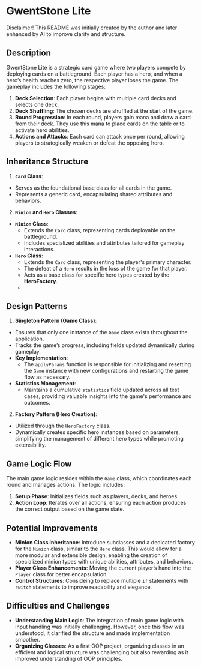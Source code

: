 # GwentStone Lite
Disclaimer! This README was initially created by the author and later enhanced by AI to improve clarity and structure.
## Description
GwentStone Lite is a strategic card game where two players compete by deploying cards on a battleground. Each player has a hero, and when a hero’s health reaches zero, the respective player loses the game. The gameplay includes the following stages:

1. **Deck Selection**: Each player begins with multiple card decks and selects one deck.
2. **Deck Shuffling**: The chosen decks are shuffled at the start of the game.
3. **Round Progression**: In each round, players gain mana and draw a card from their deck. They use this mana to place cards on the table or to activate hero abilities.
4. **Actions and Attacks**: Each card can attack once per round, allowing players to strategically weaken or defeat the opposing hero.

## Inheritance Structure

1. **`Card` Class**:
  - Serves as the foundational base class for all cards in the game.
  - Represents a generic card, encapsulating shared attributes and behaviors.

2. **`Minion` and `Hero` Classes**:
  - **`Minion` Class**:
    - Extends the `Card` class, representing cards deployable on the battleground.
    - Includes specialized abilities and attributes tailored for gameplay interactions.
  - **`Hero` Class**:
    - Extends the `Card` class, representing the player's primary character.
    - The defeat of a `Hero` results in the loss of the game for that player.
    - Acts as a base class for specific hero types created by the **HeroFactory**.
    - 
## Design Patterns

1. **Singleton Pattern (Game Class)**:
  - Ensures that only one instance of the `Game` class exists throughout the application.
  - Tracks the game’s progress, including fields updated dynamically during gameplay.
  - **Key Implementation**:
    - The `applyParams` function is responsible for initializing and resetting the `Game` instance with new configurations and restarting the game flow as necessary.
  - **Statistics Management**:
    - Maintains a cumulative `statistics` field updated across all test cases, providing valuable insights into the game's performance and outcomes.

2. **Factory Pattern (Hero Creation)**:
  - Utilized through the `HeroFactory` class.
  - Dynamically creates specific hero instances based on parameters, simplifying the management of different hero types while promoting extensibility.

## Game Logic Flow

The main game logic resides within the `Game` class, which coordinates each round and manages actions. The logic includes:

1. **Setup Phase**: Initializes fields such as players, decks, and heroes.
2. **Action Loop**: Iterates over all actions, ensuring each action produces the correct output based on the game state.

## Potential Improvements

- **Minion Class Inheritance**: Introduce subclasses and a dedicated factory for the `Minion` class, similar to the `Hero` class. This would allow for a more modular and extensible design, enabling the creation of specialized minion types with unique abilities, attributes, and behaviors.
- **Player Class Enhancements**: Moving the current player’s hand into the `Player` class for better encapsulation.
- **Control Structures**: Consideing to replace multiple `if` statements with `switch` statements to improve readability and elegance.

## Difficulties and Challenges

- **Understanding Main Logic**: The integration of main game logic with input handling was initially challenging. However, once this flow was understood, it clarified the structure and made implementation smoother.
- **Organizing Classes**: As a first OOP project, organizing classes in an efficient and logical structure was challenging but also rewarding as it improved understanding of OOP principles.
